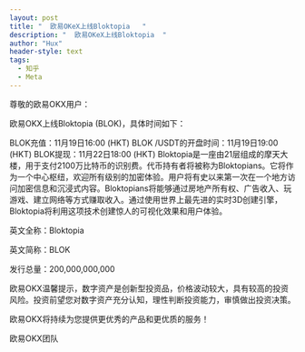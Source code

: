 ```yaml
---
layout: post
title: "  欧易OKeX上线Bloktopia   "
description: "  欧易OKeX上线Bloktopia  "
author: "Hux"
header-style: text
tags:
  - 知乎
  - Meta
---
```


尊敬的欧易OKX用户：

欧易OKX上线Bloktopia (BLOK)，具体时间如下：

BLOK充值：11月19日16:00 (HKT)
BLOK /USDT的开盘时间：11月19日19:00 (HKT)
BLOK提现：11月22日18:00 (HKT)
Bloktopia是一座由21层组成的摩天大楼，用于支付2100万比特币的识别费。代币持有者将被称为Bloktopians。它将作为一个中心枢纽，欢迎所有级别的加密体验。用户将有史以来第一次在一个地方访问加密信息和沉浸式内容。Bloktopians将能够通过房地产所有权、广告收入、玩游戏、建立网络等方式赚取收入。通过使用世界上最先进的实时3D创建引擎，Bloktopia将利用这项技术创建惊人的可视化效果和用户体验。

英文全称：Bloktopia

英文简称：BLOK

发行总量：200,000,000,000

欧易OKX温馨提示，数字资产是创新型投资品，价格波动较大，具有较高的投资风险。投资前望您对数字资产充分认知，理性判断投资能力，审慎做出投资决策。

欧易OKX将持续为您提供更优秀的产品和更优质的服务！

 

欧易OKX团队
